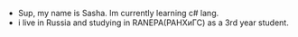 - Sup, my name is Sasha. Im currently learning c# lang. 
- i live in Russia and studying in RANEPA(РАНХиГС) as a 3rd year student. 
